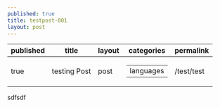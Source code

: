 ```yaml
---
published: true
title: testpost-001
layout: post
---
```

<article class="markdown-body entry-content" itemprop="text"><table data-table-type="yaml-metadata">
  <thead>
  <tr>
  <th>published</th>

  <th>title</th>

  <th>layout</th>

  <th>categories</th>

  <th>permalink</th>
  </tr>
  </thead>
  <tbody>
  <tr>
  <td><div>true</div></td>

  <td><div>testing Post</div></td>

  <td><div>post</div></td>

  <td><div><table>
  <tbody>
  <tr>
  <td><div>languages</div></td>
  </tr>
  </tbody>
</table></div></td>

  <td><div>/test/test</div></td>
  </tr>
  </tbody>
</table>

<p> sdfsdf  </p>
</article>